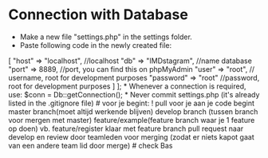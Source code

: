 # Connection with Database
* Make a new file "settings.php" in the settings folder.
* Paste following code in the newly created file:

<?php

    const SETTINGS = [
        "db" => [
            "host" => "localhost", //localhost
            "db" => "IMDstagram", //name database
            "port" => 8889, //port, you can find this on phpMyAdmin
            "user" => "root", // username, root for development purposes
            "password" => "root" //password, root for development purposes
    ]
];

* Whenever a connection is required, use: $conn = Db::getConnection();
* Never commit settings.php (it's already listed in the .gitignore file)



# voor je begint:

! pull voor je aan je code begint

master branch(moet altijd werkende blijven)

develop branch (tussen branch voor mergen met master)

feature/example(feature branch waar je 1 feature op doen) vb. feature/register

klaar met feature branch pull request naar develop en review door teamleden voor merging (zodat er niets kapot gaat van een andere team lid door merge)

# check
Bas